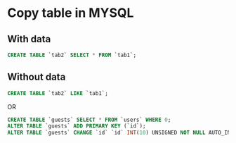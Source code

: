 # Copy table in MYSQL

## With data

```sql
CREATE TABLE `tab2` SELECT * FROM `tab1`;
```

## Without data

```sql
CREATE TABLE `tab2` LIKE `tab1`;
```

OR

```sql
CREATE TABLE `guests` SELECT * FROM `users` WHERE 0;
ALTER TABLE `guests` ADD PRIMARY KEY (`id`);
ALTER TABLE `guests` CHANGE `id` `id` INT(10) UNSIGNED NOT NULL AUTO_INCREMENT;
```